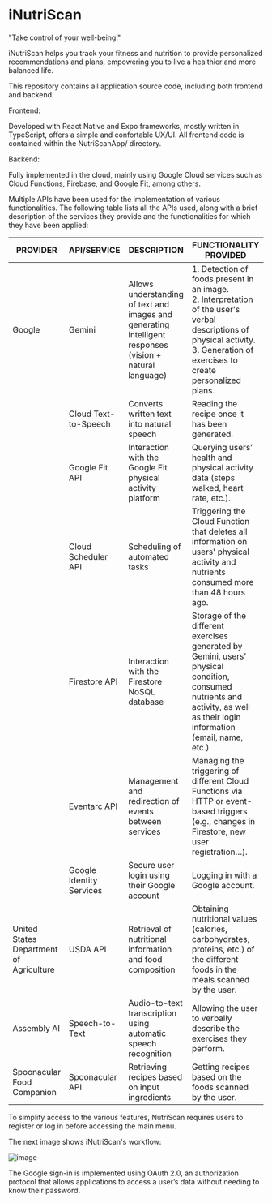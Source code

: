# iNutriScan
"Take control of your well-being." 

iNutriScan helps you track your fitness and nutrition to provide personalized recommendations and plans, empowering you to live a healthier and more balanced life.

This repository contains all application source code, including both frontend and backend.

Frontend:

Developed with React Native and Expo frameworks, mostly written in TypeScript, offers a simple and confortable UX/UI. All frontend code is contained within the NutriScanApp/ directory.

Backend:

Fully implemented in the cloud, mainly using Google Cloud services such as Cloud Functions, Firebase, and Google Fit, among others.

Multiple APIs have been used for the implementation of various functionalities. The following table lists all the APIs used, along with a brief description of the services they provide and the functionalities for which they have been applied:

| **PROVIDER**                      | **API/SERVICE**          | **DESCRIPTION**                                                                 | **FUNCTIONALITY PROVIDED**                                                                                                                                         |
|----------------------------------|--------------------------|---------------------------------------------------------------------------------|-------------------------------------------------------------------------------------------------------------------------------------------------------------------|
| Google                           | Gemini                   | Allows understanding of text and images and generating intelligent responses (vision + natural language) | 1. Detection of foods present in an image. <br>2. Interpretation of the user's verbal descriptions of physical activity. <br>3. Generation of exercises to create personalized plans. |
|                                  | Cloud Text-to-Speech     | Converts written text into natural speech                                       | Reading the recipe once it has been generated.                                                                                                                    |
|                                  | Google Fit API           | Interaction with the Google Fit physical activity platform                      | Querying users’ health and physical activity data (steps walked, heart rate, etc.).                                                                               |
|                                  | Cloud Scheduler API      | Scheduling of automated tasks                                                   | Triggering the Cloud Function that deletes all information on users' physical activity and nutrients consumed more than 48 hours ago.                             |
|                                  | Firestore API            | Interaction with the Firestore NoSQL database                                   | Storage of the different exercises generated by Gemini, users’ physical condition, consumed nutrients and activity, as well as their login information (email, name, etc.). |
|                                  | Eventarc API             | Management and redirection of events between services                           | Managing the triggering of different Cloud Functions via HTTP or event-based triggers (e.g., changes in Firestore, new user registration…).                      |
|                                  | Google Identity Services | Secure user login using their Google account                                    | Logging in with a Google account.                                                                                                                                 |
| United States Department of Agriculture | USDA API             | Retrieval of nutritional information and food composition                       | Obtaining nutritional values (calories, carbohydrates, proteins, etc.) of the different foods in the meals scanned by the user.                                  |
| Assembly AI                      | Speech-to-Text           | Audio-to-text transcription using automatic speech recognition                  | Allowing the user to verbally describe the exercises they perform.                                                                                                |
| Spoonacular Food Companion       | Spoonacular API          | Retrieving recipes based on input ingredients                                   | Getting recipes based on the foods scanned by the user.                                                                                                           |


To simplify access to the various features, NutriScan requires users to register or log in before accessing the main menu.

The next image shows iNutriScan's workflow:

![image](https://github.com/user-attachments/assets/f3ece048-5d36-4c34-9bf4-f56c1b654420)

The Google sign-in is implemented using OAuth 2.0, an authorization protocol that allows applications to access a user’s data without needing to know their password.
